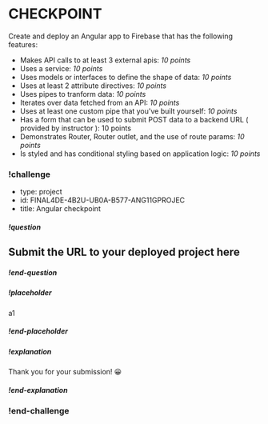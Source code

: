 # CHECKPOINT


Create and deploy an Angular app to Firebase that has the following features: 


* Makes API calls to at least 3 external apis: *10 points*
* Uses a service: *10 points*
* Uses models or interfaces to define the shape of data: *10 points*
* Uses at least 2 attribute directives: *10 points*
* Uses pipes to tranform data: *10 points*
* Iterates over data fetched from an API: *10 points*
* Uses at least one custom pipe that you've built yourself: *10 points*
* Has a form that can be used to submit POST data to a backend URL ( provided by instructor ): 10 points
* Demonstrates Router, Router outlet, and the use of route params: *10 points*
* Is styled and has conditional styling based on application logic: *10 points*




### !challenge
* type: project
* id: FINAL4DE-4B2U-UB0A-B577-ANG11GPROJEC
* title: Angular checkpoint


##### !question
## Submit the URL to your deployed project here

##### !end-question

##### !placeholder
a1
##### !end-placeholder

##### !explanation
Thank you for your submission! 😀
##### !end-explanation
### !end-challenge
